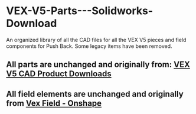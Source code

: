 # VEX-V5-Parts---Solidworks-Download
An organized library of all the CAD files for all the VEX V5 pieces and field components for Push Back. Some legacy items have been removed.

<h2>All parts are unchanged and originally from: <a href="https://www.vexrobotics.com/catalogsearch/result/?q=__empty__&vex_site=cads&vex_m2_vexrobotics_cads%5BrefinementList%5D%5Bproduct_lines%5D%5B0%5D=VEX%20V5">VEX V5 CAD Product Downloads</p></a></h2>
<h2>All field elements are unchanged and originally from <a href="https://cad.onshape.com/documents/e1a42bc12ad22051687ec934/w/9ecaa3111943d8284467ab1e/e/6a7dd26d7346a51fd2e466a0">Vex Field - Onshape</a></h2>
